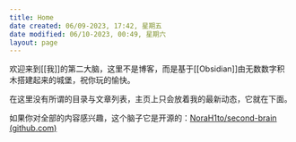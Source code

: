 ```yaml
---
title: Home
date created: 06/09-2023, 17:42, 星期五
date modified: 06/10-2023, 00:49, 星期六
layout: page
---
```

欢迎来到[[我]]的第二大脑，这里不是博客，而是基于[[Obsidian]]由无数数字积木搭建起来的城堡，祝你玩的愉快。

在这里没有所谓的目录与文章列表，主页上只会放着我的最新动态，它就在下面。

如果你对全部的内容感兴趣，这个脑子它是开源的：[NoraH1to/second-brain (github.com)](https://github.com/NoraH1to/second-brain)